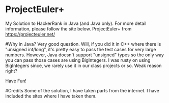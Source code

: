 # ProjectEuler+

My Solution to HackerRank in Java (and Java only).
For more detail information, please follow the site below.
ProjectEuler+ from https://projecteuler.net/

#Why in Java? 
Very good question. Will, if you did it in C++ where there is
"unsigned int/long", it's pretty easy to pass the test cases for very
large numbers. However, Java doesn't support "unsigned" types so the only way
you can pass those cases are using BigIntegers. I was rusty on using BigIntegers
since, we rarely use it in our class projects or so. Weak reason right?

Have Fun!

#Credits
Some of the solution, I have taken parts from the internet. I have included the
sites where I have taken them.
